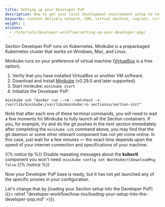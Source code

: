 ```yaml
---
title: Setting up your Developer PoP
description: How to get your local development environment setup to test Section CDN on your local machine.
keywords: content delivery network, CDN, virtual machine, vagrant, virtualbox, git, cli, local development, local machine, staging environment, developer pop
weight: 1
aliases:
  - /tutorials/developer-workflow/setting-up-your-developer-pop/
---
```


Section Developer PoP runs on Kubernetes. Minikube is a prepackaged Kubernetes cluster that works on Windows, Mac, and Linux.

Minikube runs on your preference of virtual machine ([VirtualBox] is a free option).

1. Verify that you have installed VirtualBox or another VM software.
1. Download and install <a href="https://github.com/kubernetes/minikube/releases" target="Minikube" title="Minikube download">Minikube</a> (v0.29.0 and later supported).
1. Start minikube: `minikube start`
1. Initialize the Developer PoP:

```
minikube ssh "docker run --rm --net=host -v /var/lib/minikube:/var/lib/minikube:ro sectionio/section-init"
```

Note that after each one of these terminal commands, you will need to wait a few moments for Minikube to fully launch all the Section containers. If you, for example, try and do the git pushes in the next section immediately after completing the `minikube ssh` command above, you may find that the git daemon or some other relevant component has not yet come online. In this case, just wait for a few minutes — the exact time depends upon the speed of your internet connection and specifications of your machine. 

{{% notice tip %}}
Disable repeating messages about the **kubectl** component you won't need: `minikube config set WantKubectlDownloadMsg false`
{{% /notice %}}


Now your Developer PoP base is ready, but it has not yet launched any of the specific proxies in your configuration.

Let's change that by [loading your Section setup into the Developer PoP]({{< relref "developer-workflow/how-tos/loading-your-setup-into-the-developer-pop.md" >}}).

  [VirtualBox]: http://www.virtualbox.org/
